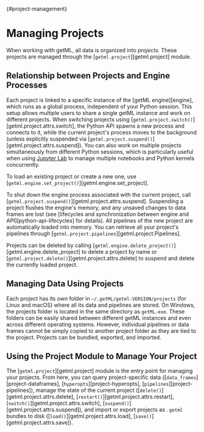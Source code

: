[](){#project-management}
# Managing Projects

When working with getML, all data is organized into *projects.* These projects are managed through the [`getml.project`][getml.project] module.

## Relationship between Projects and Engine Processes
Each project is linked to a specific instance of the [getML engine][engine], which runs as a global process, independent of your Python session. This setup allows multiple users to share a single getML instance and work on different projects. When switching projects using [`getml.project.switch()`][getml.project.attrs.switch], the Python API spawns a new process and connects to it, while the current project's process moves to the background (unless explicitly suspended via [`getml.project.suspend()`][getml.project.attrs.suspend]). You can also work on multiple projects simultaneously from different Python sessions, which is particularly useful when using [Jupyter Lab](https://jupyter.org/) to manage multiple notebooks and Python kernels concurrently.

To load an existing project or create a new one, use [`getml.engine.set_project()`][getml.engine.set_project].

To shut down the engine process associated with the current project, call [`getml.project.suspend()`][getml.project.attrs.suspend]. Suspending a project flushes the engine's memory, and any unsaved changes to data frames are lost (see [lifecycles and synchronization between engine and API][python-api-lifecycles] for details). All pipelines of the new project are automatically loaded into memory. You can retrieve all your project's pipelines through [`getml.project.pipelines`][getml.project.Pipelines]. 

Projects can be deleted by calling [`getml.engine.delete_project()`][getml.engine.delete_project] to delete a project by name or [`getml.project.delete()`][getml.project.attrs.delete] to suspend and delete the currently loaded project.

## Managing Data Using Projects

Each project has its own folder in `~/.getML/getml-VERSION/projects` (for Linux and macOS) where all its data and pipelines are stored. On Windows, the projects folder is located in the same directory as `getML.exe`. These folders can be easily shared between different getML instances and even across different operating systems. However, individual pipelines or data frames cannot be simply copied to another project folder as they are tied to the project. Projects can be bundled, exported, and imported.

## Using the Project Module to Manage Your Project

The [`getml.project`][getml.project] module is the entry point for managing your projects. From here, you can query project-specific data ([`data_frames`][project-dataframes], [`hyperopts`][project-hyperopts], [`pipelines`][project-pipelines]), manage the state of the current project ([`delete()`][getml.project.attrs.delete], [`restart()`][getml.project.attrs.restart], [`switch()`][getml.project.attrs.switch], [`suspend()`][getml.project.attrs.suspend]), and import or export projects as `.getml` bundles to disk ([`load()`][getml.project.attrs.load], [`save()`][getml.project.attrs.save]).
